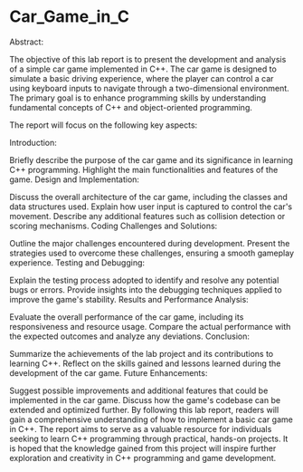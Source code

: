 
# Car_Game_in_C

Abstract:

The objective of this lab report is to present the development and analysis of a simple car game implemented in C++. The car game is designed to simulate a basic driving experience, where the player can control a car using keyboard inputs to navigate through a two-dimensional environment. The primary goal is to enhance programming skills by understanding fundamental concepts of C++ and object-oriented programming.

The report will focus on the following key aspects:

Introduction:

Briefly describe the purpose of the car game and its significance in learning C++ programming.
Highlight the main functionalities and features of the game.
Design and Implementation:

Discuss the overall architecture of the car game, including the classes and data structures used.
Explain how user input is captured to control the car's movement.
Describe any additional features such as collision detection or scoring mechanisms.
Coding Challenges and Solutions:

Outline the major challenges encountered during development.
Present the strategies used to overcome these challenges, ensuring a smooth gameplay experience.
Testing and Debugging:

Explain the testing process adopted to identify and resolve any potential bugs or errors.
Provide insights into the debugging techniques applied to improve the game's stability.
Results and Performance Analysis:

Evaluate the overall performance of the car game, including its responsiveness and resource usage.
Compare the actual performance with the expected outcomes and analyze any deviations.
Conclusion:

Summarize the achievements of the lab project and its contributions to learning C++.
Reflect on the skills gained and lessons learned during the development of the car game.
Future Enhancements:

Suggest possible improvements and additional features that could be implemented in the car game.
Discuss how the game's codebase can be extended and optimized further.
By following this lab report, readers will gain a comprehensive understanding of how to implement a basic car game in C++. The report aims to serve as a valuable resource for individuals seeking to learn C++ programming through practical, hands-on projects. It is hoped that the knowledge gained from this project will inspire further exploration and creativity in C++ programming and game development.
